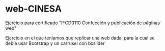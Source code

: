 # web-CINESA
Ejercicio para certificado "IFCD0110 Confección y publicación de páginas web"

Ejercicio en el que teníamos que replicar una web dada, para la cual se debía usar Bootstrap y un carrusel con bxslider
